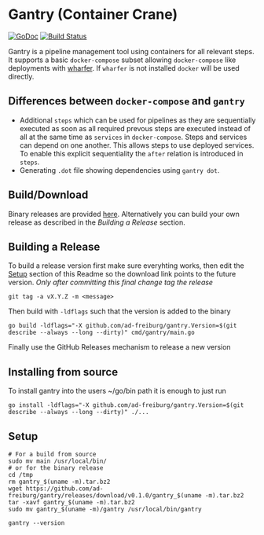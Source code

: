 # Gantry (Container Crane)
[![GoDoc](https://godoc.org/github.com/ad-freiburg/gantry?status.svg)](https://godoc.org/github.com/ad-freiburg/gantry)
[![Build Status](https://travis-ci.org/ad-freiburg/pfaedle.svg?branch=master)](https://travis-ci.org/ad-freiburg/gantry)

Gantry is a pipeline management tool using containers for all relevant steps.
It supports a basic `docker-compose` subset allowing `docker-compose` like
deployments with [wharfer](https://github.com/ad-freiburg/wharfer). If `wharfer`
is not installed `docker` will be used directly.

## Differences between `docker-compose` and `gantry`

- Additional `steps` which can be used for pipelines as they are sequentially
  executed as soon as all required prevous steps are executed instead of all at
  the same time as `services` in `docker-compose`. Steps and services can depend
  on one another. This allows steps to use deployed services. To enable this
  explicit sequentiality the `after` relation is introduced in `steps`.
- Generating `.dot` file showing dependencies using `gantry dot`.

## Build/Download
Binary releases are provided
[here](https://github.com/ad-freiburg/gantry/releases). Alternatively you can
build your own release as described in the *Building a Release* section.

## Building a Release
To build a release version first make sure everyhting works, then edit the
[Setup](#Setup) section of this Readme so the download link points to the
future version. *Only after committing this final change tag the release*

    git tag -a vX.Y.Z -m <message>

Then build with `-ldflags` such that the version is added to the binary

    go build -ldflags="-X github.com/ad-freiburg/gantry.Version=$(git describe --always --long --dirty)" cmd/gantry/main.go

Finally use the GitHub Releases mechanism to release a new version

## Installing from source
To install gantry into the users ~/go/bin path it is enough to just run

    go install -ldflags="-X github.com/ad-freiburg/gantry.Version=$(git describe --always --long --dirty)" ./...


## Setup

    # For a build from source
    sudo mv main /usr/local/bin/
    # or for the binary release
    cd /tmp
    rm gantry_$(uname -m).tar.bz2
    wget https://github.com/ad-freiburg/gantry/releases/download/v0.1.0/gantry_$(uname -m).tar.bz2
    tar -xavf gantry_$(uname -m).tar.bz2
    sudo mv gantry_$(uname -m)/gantry /usr/local/bin/gantry

    gantry --version
